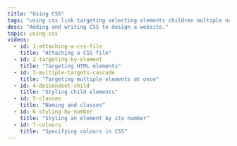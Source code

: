 ```yaml
---
title: "Using CSS"
tags: "using css link targeting selecting elements children multiple naming classes ids colours transparency rgba hsla units rems px vh vw"
desc: "Adding and writing CSS to design a website."
topic: using-css
videos:
  - id: 1-attaching-a-css-file
    title: "Attaching a CSS file"
  - id: 2-targeting-by-element
    title: "Targeting HTML elements"
  - id: 3-multiple-targets-cascade
    title: "Targeting multiple elements at once"
  - id: 4-descendent-child
    title: "Styling child elements"
  - id: 5-classes
    title: "Naming and classes"
  - id: 6-styling-by-number
    title: "Styling an element by its number"
  - id: 7-colours
    title: "Specifying colours in CSS"
---
```

